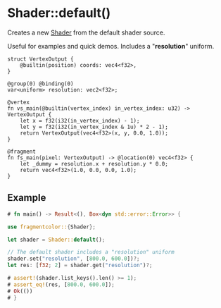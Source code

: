 # Shader::default()

Creates a new [Shader](https://fragmentcolor.org/api/core/shader) from the default shader source.

Useful for examples and quick demos. Includes a "**resolution**" uniform.

```wgsl
struct VertexOutput {
    @builtin(position) coords: vec4<f32>,
}

@group(0) @binding(0)
var<uniform> resolution: vec2<f32>;

@vertex
fn vs_main(@builtin(vertex_index) in_vertex_index: u32) -> VertexOutput {
    let x = f32(i32(in_vertex_index) - 1);
    let y = f32(i32(in_vertex_index & 1u) * 2 - 1);
    return VertexOutput(vec4<f32>(x, y, 0.0, 1.0));
}

@fragment
fn fs_main(pixel: VertexOutput) -> @location(0) vec4<f32> {
    let _dummy = resolution.x + resolution.y * 0.0;
    return vec4<f32>(1.0, 0.0, 0.0, 1.0);
}
```

## Example

```rust
# fn main() -> Result<(), Box<dyn std::error::Error>> {

use fragmentcolor::{Shader};

let shader = Shader::default();

// The default shader includes a "resolution" uniform
shader.set("resolution", [800.0, 600.0])?;
let res: [f32; 2] = shader.get("resolution")?;

# assert!(shader.list_keys().len() >= 1);
# assert_eq!(res, [800.0, 600.0]);
# Ok(())
# }
```
